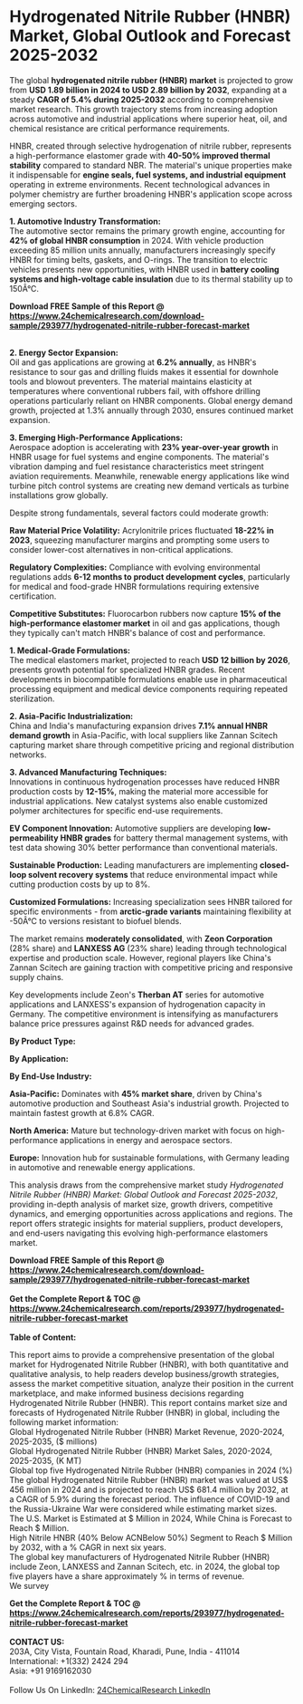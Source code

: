 <h1>Hydrogenated Nitrile Rubber (HNBR) Market, Global Outlook and Forecast 2025-2032</h1><p>The global <strong>hydrogenated nitrile rubber (HNBR) market</strong> is projected to grow from <strong>USD 1.89 billion in 2024 to USD 2.89 billion by 2032</strong>, expanding at a steady <strong>CAGR of 5.4% during 2025-2032</strong> according to comprehensive market research. This growth trajectory stems from increasing adoption across automotive and industrial applications where superior heat, oil, and chemical resistance are critical performance requirements.</p><p>HNBR, created through selective hydrogenation of nitrile rubber, represents a high-performance elastomer grade with <strong>40-50% improved thermal stability</strong> compared to standard NBR. The material's unique properties make it indispensable for <strong>engine seals, fuel systems, and industrial equipment</strong> operating in extreme environments. Recent technological advances in polymer chemistry are further broadening HNBR's application scope across emerging sectors.</p><p><strong>1. Automotive Industry Transformation:</strong><br>
The automotive sector remains the primary growth engine, accounting for <strong>42% of global HNBR consumption</strong> in 2024. With vehicle production exceeding 85 million units annually, manufacturers increasingly specify HNBR for timing belts, gaskets, and O-rings. The transition to electric vehicles presents new opportunities, with HNBR used in <strong>battery cooling systems and high-voltage cable insulation</strong> due to its thermal stability up to 150Â°C.</p><div><b>Download FREE Sample of this Report @ 
            <a href="https://www.24chemicalresearch.com/download-sample/293977/hydrogenated-nitrile-rubber-forecast-market">
            https://www.24chemicalresearch.com/download-sample/293977/hydrogenated-nitrile-rubber-forecast-market</a></b></div><br><p><strong>2. Energy Sector Expansion:</strong><br>
Oil and gas applications are growing at <strong>6.2% annually</strong>, as HNBR's resistance to sour gas and drilling fluids makes it essential for downhole tools and blowout preventers. The material maintains elasticity at temperatures where conventional rubbers fail, with offshore drilling operations particularly reliant on HNBR components. Global energy demand growth, projected at 1.3% annually through 2030, ensures continued market expansion.</p><p><strong>3. Emerging High-Performance Applications:</strong><br>
Aerospace adoption is accelerating with <strong>23% year-over-year growth</strong> in HNBR usage for fuel systems and engine components. The material's vibration damping and fuel resistance characteristics meet stringent aviation requirements. Meanwhile, renewable energy applications like wind turbine pitch control systems are creating new demand verticals as turbine installations grow globally.</p><p>Despite strong fundamentals, several factors could moderate growth:</p><p><strong>Raw Material Price Volatility:</strong> Acrylonitrile prices fluctuated <strong>18-22% in 2023</strong>, squeezing manufacturer margins and prompting some users to consider lower-cost alternatives in non-critical applications.</p><p><strong>Regulatory Complexities:</strong> Compliance with evolving environmental regulations adds <strong>6-12 months to product development cycles</strong>, particularly for medical and food-grade HNBR formulations requiring extensive certification.</p><p><strong>Competitive Substitutes:</strong> Fluorocarbon rubbers now capture <strong>15% of the high-performance elastomer market</strong> in oil and gas applications, though they typically can't match HNBR's balance of cost and performance.</p><p><strong>1. Medical-Grade Formulations:</strong><br>
The medical elastomers market, projected to reach <strong>USD 12 billion by 2026</strong>, presents growth potential for specialized HNBR grades. Recent developments in biocompatible formulations enable use in pharmaceutical processing equipment and medical device components requiring repeated sterilization.</p><p><strong>2. Asia-Pacific Industrialization:</strong><br>
China and India's manufacturing expansion drives <strong>7.1% annual HNBR demand growth</strong> in Asia-Pacific, with local suppliers like Zannan Scitech capturing market share through competitive pricing and regional distribution networks.</p><p><strong>3. Advanced Manufacturing Techniques:</strong><br>
Innovations in continuous hydrogenation processes have reduced HNBR production costs by <strong>12-15%</strong>, making the material more accessible for industrial applications. New catalyst systems also enable customized polymer architectures for specific end-use requirements.</p><p><strong>EV Component Innovation:</strong> Automotive suppliers are developing <strong>low-permeability HNBR grades</strong> for battery thermal management systems, with test data showing 30% better performance than conventional materials.</p><p><strong>Sustainable Production:</strong> Leading manufacturers are implementing <strong>closed-loop solvent recovery systems</strong> that reduce environmental impact while cutting production costs by up to 8%.</p><p><strong>Customized Formulations:</strong> Increasing specialization sees HNBR tailored for specific environments - from <strong>arctic-grade variants</strong> maintaining flexibility at -50Â°C to versions resistant to biofuel blends.</p><p>The market remains <strong>moderately consolidated</strong>, with <strong>Zeon Corporation</strong> (28% share) and <strong>LANXESS AG</strong> (23% share) leading through technological expertise and production scale. However, regional players like China's Zannan Scitech are gaining traction with competitive pricing and responsive supply chains.</p><p>Key developments include Zeon's <strong>Therban AT</strong> series for automotive applications and LANXESS's expansion of hydrogenation capacity in Germany. The competitive environment is intensifying as manufacturers balance price pressures against R&amp;D needs for advanced grades.</p><p><strong>By Product Type:</strong></p><p><strong>By Application:</strong></p><p><strong>By End-Use Industry:</strong></p><p><strong>Asia-Pacific:</strong> Dominates with <strong>45% market share</strong>, driven by China's automotive production and Southeast Asia's industrial growth. Projected to maintain fastest growth at 6.8% CAGR.</p><p><strong>North America:</strong> Mature but technology-driven market with focus on high-performance applications in energy and aerospace sectors.</p><p><strong>Europe:</strong> Innovation hub for sustainable formulations, with Germany leading in automotive and renewable energy applications.</p><p>This analysis draws from the comprehensive market study <em>Hydrogenated Nitrile Rubber (HNBR) Market: Global Outlook and Forecast 2025-2032</em>, providing in-depth analysis of market size, growth drivers, competitive dynamics, and emerging opportunities across applications and regions. The report offers strategic insights for material suppliers, product developers, and end-users navigating this evolving high-performance elastomers market.</p><div><b>Download FREE Sample of this Report @ 
            <a href="https://www.24chemicalresearch.com/download-sample/293977/hydrogenated-nitrile-rubber-forecast-market">
            https://www.24chemicalresearch.com/download-sample/293977/hydrogenated-nitrile-rubber-forecast-market</a></b></div><br><div><b>Get the Complete Report & TOC @ 
            <a href="https://www.24chemicalresearch.com/reports/293977/hydrogenated-nitrile-rubber-forecast-market">
            https://www.24chemicalresearch.com/reports/293977/hydrogenated-nitrile-rubber-forecast-market</a></b></div><br>
            <b>Table of Content:</b><p>This report aims to provide a comprehensive presentation of the global market for Hydrogenated Nitrile Rubber (HNBR), with both quantitative and qualitative analysis, to help readers develop business/growth strategies, assess the market competitive situation, analyze their position in the current marketplace, and make informed business decisions regarding Hydrogenated Nitrile Rubber (HNBR). This report contains market size and forecasts of Hydrogenated Nitrile Rubber (HNBR) in global, including the following market information:<br />
Global Hydrogenated Nitrile Rubber (HNBR) Market Revenue, 2020-2024, 2025-2035, ($ millions)<br />
Global Hydrogenated Nitrile Rubber (HNBR) Market Sales, 2020-2024, 2025-2035, (K MT)<br />
Global top five Hydrogenated Nitrile Rubber (HNBR) companies in 2024 (%)<br />
The global Hydrogenated Nitrile Rubber (HNBR) market was valued at US$ 456 million in 2024 and is projected to reach US$ 681.4 million by 2032, at a CAGR of 5.9% during the forecast period. The influence of COVID-19 and the Russia-Ukraine War were considered while estimating market sizes.<br />
The U.S. Market is Estimated at $ Million in 2024, While China is Forecast to Reach $ Million.<br />
High Nitrile HNBR (40% Below ACNBelow 50%) Segment to Reach $ Million by 2032, with a % CAGR in next six years.<br />
The global key manufacturers of Hydrogenated Nitrile Rubber (HNBR) include Zeon, LANXESS and Zannan Scitech, etc. in 2024, the global top five players have a share approximately % in terms of revenue.<br />
We survey</p><div><b>Get the Complete Report & TOC @ 
            <a href="https://www.24chemicalresearch.com/reports/293977/hydrogenated-nitrile-rubber-forecast-market">
            https://www.24chemicalresearch.com/reports/293977/hydrogenated-nitrile-rubber-forecast-market</a></b></div><br><b>CONTACT US:</b><br>
            203A, City Vista, Fountain Road, Kharadi, Pune, India - 411014<br>
            International: +1(332) 2424 294<br>
            Asia: +91 9169162030 <br><br>
            Follow Us On LinkedIn: <a href="https://www.linkedin.com/company/24chemicalresearch/">24ChemicalResearch LinkedIn</a>